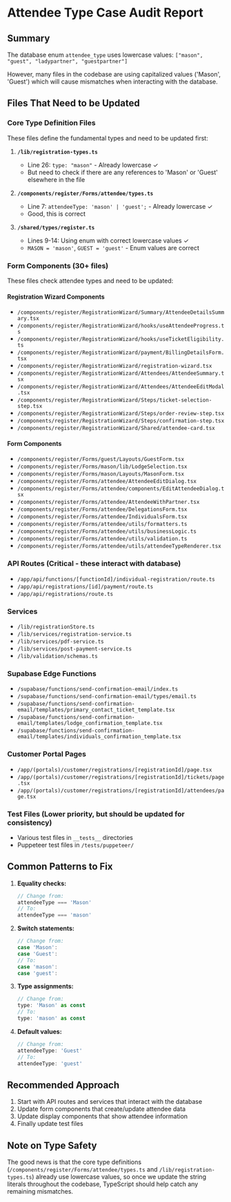 # Attendee Type Case Audit Report

## Summary
The database enum `attendee_type` uses lowercase values: `["mason", "guest", "ladypartner", "guestpartner"]`

However, many files in the codebase are using capitalized values ('Mason', 'Guest') which will cause mismatches when interacting with the database.

## Files That Need to be Updated

### Core Type Definition Files
These files define the fundamental types and need to be updated first:

1. **`/lib/registration-types.ts`**
   - Line 26: `type: "mason"` - Already lowercase ✓
   - But need to check if there are any references to 'Mason' or 'Guest' elsewhere in the file

2. **`/components/register/Forms/attendee/types.ts`**
   - Line 7: `attendeeType: 'mason' | 'guest';` - Already lowercase ✓
   - Good, this is correct

3. **`/shared/types/register.ts`**
   - Lines 9-14: Using enum with correct lowercase values ✓
   - `MASON = 'mason'`, `GUEST = 'guest'` - Enum values are correct

### Form Components (30+ files)
These files check attendee types and need to be updated:

#### Registration Wizard Components
- `/components/register/RegistrationWizard/Summary/AttendeeDetailsSummary.tsx`
- `/components/register/RegistrationWizard/hooks/useAttendeeProgress.ts`
- `/components/register/RegistrationWizard/hooks/useTicketEligibility.ts`
- `/components/register/RegistrationWizard/payment/BillingDetailsForm.tsx`
- `/components/register/RegistrationWizard/registration-wizard.tsx`
- `/components/register/RegistrationWizard/Attendees/AttendeeSummary.tsx`
- `/components/register/RegistrationWizard/Attendees/AttendeeEditModal.tsx`
- `/components/register/RegistrationWizard/Steps/ticket-selection-step.tsx`
- `/components/register/RegistrationWizard/Steps/order-review-step.tsx`
- `/components/register/RegistrationWizard/Steps/confirmation-step.tsx`
- `/components/register/RegistrationWizard/Shared/attendee-card.tsx`

#### Form Components
- `/components/register/Forms/guest/Layouts/GuestForm.tsx`
- `/components/register/Forms/mason/lib/LodgeSelection.tsx`
- `/components/register/Forms/mason/Layouts/MasonForm.tsx`
- `/components/register/Forms/attendee/AttendeeEditDialog.tsx`
- `/components/register/Forms/attendee/components/EditAttendeeDialog.tsx`
- `/components/register/Forms/attendee/AttendeeWithPartner.tsx`
- `/components/register/Forms/attendee/DelegationsForm.tsx`
- `/components/register/Forms/attendee/IndividualsForm.tsx`
- `/components/register/Forms/attendee/utils/formatters.ts`
- `/components/register/Forms/attendee/utils/businessLogic.ts`
- `/components/register/Forms/attendee/utils/validation.ts`
- `/components/register/Forms/attendee/utils/attendeeTypeRenderer.tsx`

### API Routes (Critical - these interact with database)
- `/app/api/functions/[functionId]/individual-registration/route.ts`
- `/app/api/registrations/[id]/payment/route.ts`
- `/app/api/registrations/route.ts`

### Services
- `/lib/registrationStore.ts`
- `/lib/services/registration-service.ts`
- `/lib/services/pdf-service.ts`
- `/lib/services/post-payment-service.ts`
- `/lib/validation/schemas.ts`

### Supabase Edge Functions
- `/supabase/functions/send-confirmation-email/index.ts`
- `/supabase/functions/send-confirmation-email/types/email.ts`
- `/supabase/functions/send-confirmation-email/templates/primary_contact_ticket_template.tsx`
- `/supabase/functions/send-confirmation-email/templates/lodge_confirmation_template.tsx`
- `/supabase/functions/send-confirmation-email/templates/individuals_confirmation_template.tsx`

### Customer Portal Pages
- `/app/(portals)/customer/registrations/[registrationId]/page.tsx`
- `/app/(portals)/customer/registrations/[registrationId]/tickets/page.tsx`
- `/app/(portals)/customer/registrations/[registrationId]/attendees/page.tsx`

### Test Files (Lower priority, but should be updated for consistency)
- Various test files in `__tests__` directories
- Puppeteer test files in `/tests/puppeteer/`

## Common Patterns to Fix

1. **Equality checks:**
   ```typescript
   // Change from:
   attendeeType === 'Mason'
   // To:
   attendeeType === 'mason'
   ```

2. **Switch statements:**
   ```typescript
   // Change from:
   case 'Mason':
   case 'Guest':
   // To:
   case 'mason':
   case 'guest':
   ```

3. **Type assignments:**
   ```typescript
   // Change from:
   type: 'Mason' as const
   // To:
   type: 'mason' as const
   ```

4. **Default values:**
   ```typescript
   // Change from:
   attendeeType: 'Guest'
   // To:
   attendeeType: 'guest'
   ```

## Recommended Approach

1. Start with API routes and services that interact with the database
2. Update form components that create/update attendee data
3. Update display components that show attendee information
4. Finally update test files

## Note on Type Safety

The good news is that the core type definitions (`/components/register/Forms/attendee/types.ts` and `/lib/registration-types.ts`) already use lowercase values, so once we update the string literals throughout the codebase, TypeScript should help catch any remaining mismatches.